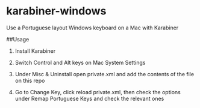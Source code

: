 # karabiner-windows
Use a Portuguese layout Windows keyboard on a Mac with Karabiner

##Usage
1) Install Karabiner

2) Switch Control and Alt keys on Mac System Settings

3) Under Misc & Uninstall open private.xml and add the contents of the file on this repo

4) Go to Change Key, click reload private.xml, then check the options under Remap Portuguese Keys and check the relevant ones
